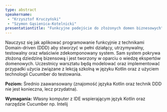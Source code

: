 ```yaml
---
type: abstract
speakername: 
 - "Krzysztof Kruczyński"
 - "Szymon Gąsienica-Kotelnicki"
presentationtitle: "Funkcyjne podejście do złożonych domen biznesowych"
---
```


Nauczysz się jak aplikować programowanie funkcyjnie z technikami Domain-driven (DDD) aby stworzyć w pełni działący, utrzymywalny, testowalny oraz właściwie zdekomponowany system. Sam system pokrywa złożoną dziedzinę bizensową i jest tworzony w oparciu o wiedzę ekspertów domenowych. Uczestnicy warsztatu będą modelować oraz implementować przypadki użycia związane z lekcją szkolną w języku Kotlin oraz z użyciem technologii Cucumber do testowania.

<b>Poziom:</b>
Średnio zaawansowany (znajomość języka Kotlin oraz technik DDD nie jest konieczna, lecz przydatna).

<b>Wymagania:</b>
Własny komputer z IDE wspierającym język Kotlin oraz narzędzie Cucumber np. Intelij
